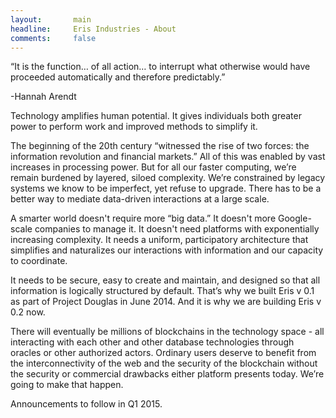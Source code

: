 ```yaml
---
layout:       main
headline:     Eris Industries - About
comments:     false
---
```


“It is the function… of all action… to interrupt what otherwise would have proceeded automatically and therefore predictably.”

 -Hannah Arendt
 
Technology amplifies human potential. It gives individuals both greater power to perform work and improved methods to simplify it.

The beginning of the 20th century “witnessed the rise of two forces: the information revolution and financial markets.” All of this was enabled by vast increases in processing power. But for all our faster computing, we’re remain burdened by layered, siloed complexity. We’re constrained by legacy systems we know to be imperfect, yet refuse to upgrade. There has to be a better way to mediate data-driven interactions at a large scale.

A smarter world doesn't require more “big data.” It doesn't more Google-scale companies to manage it. It doesn't need platforms with exponentially increasing complexity. It needs a uniform, participatory architecture that simplifies and naturalizes our interactions with information and our capacity to coordinate. 

It needs to be secure, easy to create and maintain, and designed so that all information is logically structured by default. That’s why we built Eris v 0.1 as part of Project Douglas in June 2014. And it is why we are building Eris v 0.2 now. 

There will eventually be millions of blockchains in the technology space - all interacting with each other and other database technologies through oracles or other authorized actors. Ordinary users deserve to benefit from the interconnectivity of the web and the security of the blockchain without the security or commercial drawbacks either platform presents today. We’re going to make that happen. 

Announcements to follow in Q1 2015.

